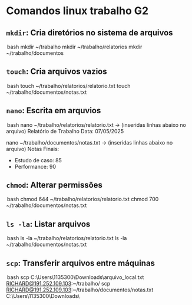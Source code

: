 # Comandos linux trabalho G2

## `mkdir`: Cria diretórios no sistema de arquivos

⁠ bash
mkdir ~/trabalho
mkdir ~/trabalho/relatorios
mkdir ~/trabalho/documentos
 ⁠

## `touch`: Cria arquivos vazios
⁠ bash
touch ~/trabalho/relatorios/relatorio.txt
touch ~/trabalho/documentos/notas.txt
 ⁠

## `nano`: Escrita em arquvios
⁠ bash
nano ~/trabalho/relatorios/relatorio.txt -> (inseridas linhas abaixo no arquivo)
Relatório de Trabalho
Data: 07/05/2025
 
nano ~/trabalho/documentos/notas.txt -> (inseridas linhas abaixo no arquivo)
Notas Finais:
- Estudo de caso: 85
- Performance: 90

## `chmod`: Alterar permissões
⁠ bash
chmod 644 ~/trabalho/relatorios/relatorio.txt
chmod 700 ~/trabalho/documentos/notas.txt
 ⁠

## `ls -la`: Listar arquivos
⁠ bash
ls -la ~/trabalho/relatorios/relatorio.txt
ls -la ~/trabalho/documentos/notas.txt
 ⁠

## `scp`: Transferir arquivos entre máquinas
⁠ bash
scp C:\Users\1135300\Downloads\arquivo_local.txt RICHARD@191.252.109.103:~/trabalho/
scp RICHARD@191.252.109.103:~/trabalho/documentos/notas.txt C:\Users\1135300\Downloads\
